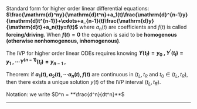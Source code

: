 Standard form for higher order linear differential equations: **$\frac{\mathrm{d}^ny}{\mathrm{d}t^n}+a_1(t)\frac{\mathrm{d}^{n-1}y}{\mathrm{d}t^{n-1}}+\cdots+a_{n-1}(t)\frac{\mathrm{d}y}{\mathrm{d}t}+a_n(t)y=f(t)$** where $a_n(t)$ are coefficients and $f(t)$ is called **forcing/driving**.
When **$f(t) = 0$** the equation is said to be **homogenous (otherwise nonhomogenous, inhomogenous)**.

The IVP for higher order linear ODEs requires knowing **$Y(t_I)=y_0\:, Y^{\prime}(t_I)=y_1\:,\cdots Y^{(n-1)}(t_I)=y_{n-1}\:,$** 

Theorem: if **$a_1(t), a_2(t), \cdots a_n(t), f(t)$** are continuous in $(t_L, t_R$ and $t_0 \in (t_L, t_R)$, then there exists a unique solution $y(t)$ of the IVP interval $(t_L, t_R)$.

Notation: we write $D^n = **\frac{d^n}{dt^n}**$ 

***

